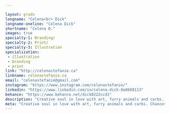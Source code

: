 ```yaml
---

layout: grads
longname: "Celena<br> Dick"
longname-oneline: "Celena Dick"
shortname: "Celena D."
images: true
specialty-1: Branding/
specialty-2: Print/
specialty-3: Illustration
specialization:
 - illustration
 - branding
 - print
link: "http://celenastefanie.ca"
linkname: celenastefanie.ca
email: "celenastefanie@gmail.com"
instagram: "https://www.instagram.com/celenastefanie/"
linkedin: "https://www.linkedin.com/in/celena-dick-0a8608113"
behance: "https://www.behance.net/dick0222ccd1"
description: "Creative soul in love with art, furry animals and carbs. Chances are I'm watching Adventure Time right now!"
meta: "Creative soul in love with art, furry animals and carbs. Chances are I'm watching Adventure Time right now!"
---
```

